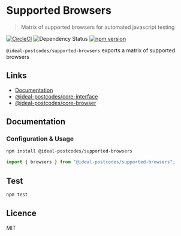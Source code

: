 # Supported Browsers

> Matrix of supported browsers for automated javascript testing

[![CircleCI](https://circleci.com/gh/ideal-postcodes/supported-browsers.svg?style=svg)](https://circleci.com/gh/ideal-postcodes/supported-browsers)
![Dependency Status](https://david-dm.org/ideal-postcodes/supported-browsers.svg)
[![npm version](https://badge.fury.io/js/%40ideal-postcodes%2Fsupported-browsers.svg)](https://badge.fury.io/js/%40ideal-postcodes%2Fsupported-browsers)

`@ideal-postcodes/supported-browsers` exports a matrix of supported browsers

## Links

- [Documentation](https://supported-browsers.ideal-postcodes.dev)
- [@ideal-postcodes/core-interface](https://github.com/ideal-postcodes/core-interface)
- [@ideal-postcodes/core-browser](https://github.com/ideal-postcodes/core-browser)

## Documentation

### Configuration & Usage

```bash
npm install @ideal-postcodes/supported-browsers
```

```javascript
import { browsers } from "@ideal-postcodes/supported-browsers";
```

## Test

```bash
npm test
```

## Licence

MIT
